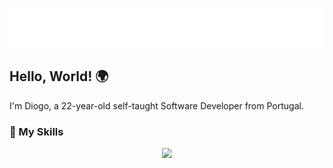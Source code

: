 <p align="center">
  <img src="https://raw.githubusercontent.com/diogocarrola/diogocarrola/main/snowflakes.svg" alt="Diogo Carrola">
</p>

## Hello, World! 🌍

I'm Diogo, a 22-year-old self-taught Software Developer from Portugal.

### 🎯 My Skills
<p align="center">
  <a href="https://skillicons.dev">
    <img src="https://skillicons.dev/icons?i=bash,c,css,docker,figma,firebase,flutter,gcp,git,github,html,js,kubernetes,py,react" />
  </a>
</p>
